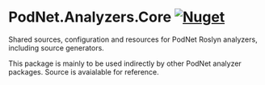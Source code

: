 # PodNet.Analyzers.Core [![Nuget](https://img.shields.io/nuget/v/PodNet.Analyzers.Core)](https://www.nuget.org/packages/PodNet.Analyzers.Core/)
Shared sources, configuration and resources for PodNet Roslyn analyzers, including source generators.

This package is mainly to be used indirectly by other PodNet analyzer packages. Source is avaialable for reference.
